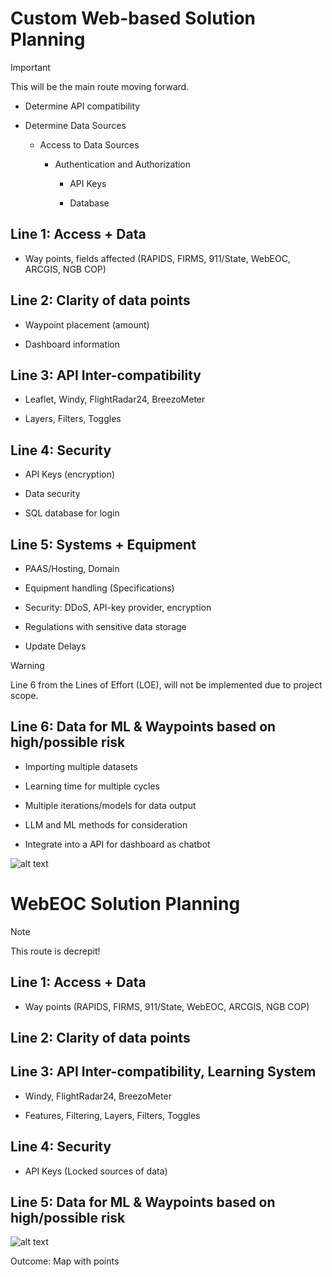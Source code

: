 # **Custom Web-based Solution Planning**

> [!IMPORTANT]
> This will be the main route moving forward.

* Determine API compatibility

* Determine Data Sources

   * Access to Data Sources

      * Authentication and Authorization

         * API Keys

         * Database

## **Line 1**: Access + Data

* Way points, fields affected (RAPIDS, FIRMS, 911/State, WebEOC, ARCGIS, NGB COP)

## **Line 2**: Clarity of data points

* Waypoint placement (amount)

* Dashboard information

## **Line 3**: API Inter-compatibility

* Leaflet, Windy, FlightRadar24, BreezoMeter

* Layers, Filters, Toggles

## **Line 4**:  Security

*	API Keys (encryption)

*	Data security
  
*	SQL database for login

## **Line 5**: Systems + Equipment

* PAAS/Hosting, Domain

* Equipment handling (Specifications)

* Security: DDoS, API-key provider, encryption
  
* Regulations with sensitive data storage

*	Update Delays

> [!WARNING]
> Line 6 from the Lines of Effort (LOE), will not be implemented due to project scope.

## **Line 6**: Data for ML & Waypoints based on high/possible risk

*	Importing multiple datasets

*	Learning time for multiple cycles

*	Multiple iterations/models for data output

*	LLM and ML methods for consideration

*	Integrate into a API for dashboard as chatbot


![alt text](https://github.com/hingfirewatch/P3I-HING/blob/main/docs/pictures/Lines%20of%20Effort%20(Backup).png)




# **WebEOC Solution Planning**
> [!NOTE]
> This route is decrepit!

## **Line 1**: Access + Data

* Way points (RAPIDS, FIRMS, 911/State, WebEOC, ARCGIS, NGB COP)

## **Line 2**: Clarity of data points

## **Line 3**: API Inter-compatibility, Learning System

* Windy, FlightRadar24, BreezoMeter

* Features, Filtering, Layers, Filters, Toggles

## **Line 4**:  Security

* API Keys (Locked sources of data)

## **Line 5**: Data for ML & Waypoints based on high/possible risk
![alt text](https://github.com/hingfirewatch/P3I-HING/blob/main/docs/pictures/Lines%20of%20Effort%20(Primary).png)

Outcome: Map with points

